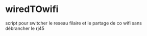 # wiredTOwifi
script pour switcher le reseau filaire et le partage de co wifi sans débrancher le rj45
